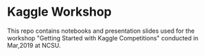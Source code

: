 # Kaggle Workshop
This repo contains notebooks and presentation slides used for the workshop "Getting Started with Kaggle Competitions" conducted in Mar,2019 at NCSU.
